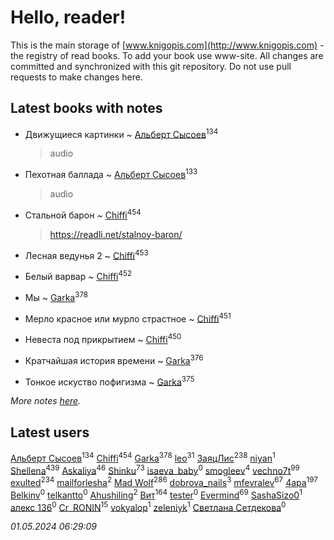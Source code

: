 # Hello, reader!
This is the main storage of [www.knigopis.com](http://www.knigopis.com) - the registry of read books.
To add your book use www-site. All changes are committed and synchronized with this git repository.
Do not use pull requests to make changes here.


## Latest books with notes
* Движущиеся картинки ~ [Альберт Сысоев](users/474/47446642-vkontakte)<sup>134</sup>
    > audio

* Пехотная баллада ~ [Альберт Сысоев](users/474/47446642-vkontakte)<sup>133</sup>
    > audio

* Стальной барон ~ [Chiffi](users/105/105831994080785626680-google)<sup>454</sup>
    > https://readli.net/stalnoy-baron/

* Лесная ведунья 2 ~ [Chiffi](users/105/105831994080785626680-google)<sup>453</sup>

* Белый варвар ~ [Chiffi](users/105/105831994080785626680-google)<sup>452</sup>

* Мы ~ [Garka](users/115/115753719718250012620-google)<sup>378</sup>

* Мерло красное или мурло страстное ~ [Chiffi](users/105/105831994080785626680-google)<sup>451</sup>

* Невеста под прикрытием ~ [Chiffi](users/105/105831994080785626680-google)<sup>450</sup>

* Кратчайшая история времени ~ [Garka](users/115/115753719718250012620-google)<sup>376</sup>

* Тонкое искуство пофигизма ~ [Garka](users/115/115753719718250012620-google)<sup>375</sup>


_More notes [here](latest_books_with_notes.md)._


## Latest users
[Альберт Сысоев](users/474/47446642-vkontakte)<sup>134</sup> 
[Chiffi](users/105/105831994080785626680-google)<sup>454</sup> 
[Garka](users/115/115753719718250012620-google)<sup>378</sup> 
[leo](users/106/106915386474260202605-google)<sup>31</sup> 
[ЗаяцЛис](users/112/112388384595246311466-google)<sup>238</sup> 
[niyan](users/110/110517883439678622021-google)<sup>1</sup> 
[Shellena](users/134/13413591548892934957-mailru)<sup>439</sup> 
[Askaliya](users/326/326783541-vkontakte)<sup>46</sup> 
[Shinku](users/109/109176126475581739292-google)<sup>73</sup> 
[isaeva_baby](users/109/109089966297718972425-google)<sup>0</sup> 
[smogleev](users/267/267805152-yandex)<sup>4</sup> 
[vechno7t](users/102/102483077884312127500-google)<sup>99</sup> 
[exulted](users/100/100599204551896265722-google)<sup>234</sup> 
[mailforlesha](users/836/836484549-yandex)<sup>2</sup> 
[Mad Wolf](users/947/94738840-vkontakte)<sup>286</sup> 
[dobrova_nails](users/606/6069210-vkontakte)<sup>3</sup> 
[mfevralev](users/140/140966150-vkontakte)<sup>67</sup> 
[4apa](users/117/117392596378069249667-google)<sup>197</sup> 
[Belkinv](users/117/117655821011958723100-google)<sup>0</sup> 
[telkantto](users/105/105132765868492364316-google)<sup>0</sup> 
[Ahushiling](users/116/116407812532669338806-google)<sup>2</sup> 
[Вит](users/300/300273923-vkontakte)<sup>164</sup> 
[tester](users/116/116424012935321035501-google)<sup>0</sup> 
[Evermind](users/302/302928912-vkontakte)<sup>69</sup> 
[SashaSizo0](users/117/117932212421048968285-google)<sup>1</sup> 
[алекс 136](users/184/18475011-vkontakte)<sup>0</sup> 
[Cr_RONIN](users/112/112090473416384685204-google)<sup>15</sup> 
[vokyalop](users/320/32096418-yandex)<sup>1</sup> 
[zeleniyk](users/196/19644235-vkontakte)<sup>1</sup> 
[Светлана Сетдекова](users/158/15877369199589457581-mailru)<sup>0</sup> 


_01.05.2024 06:29:09_
